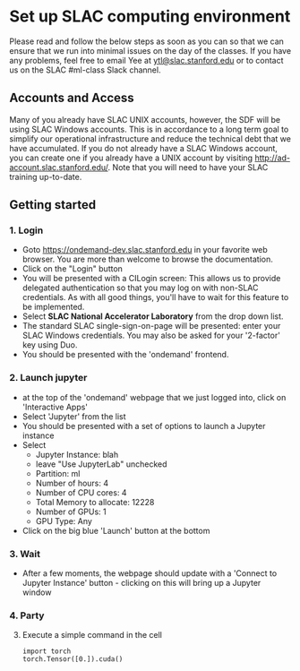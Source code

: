# Set up SLAC computing environment

Please read and follow the below steps as soon as you can so that we can ensure that we run into minimal issues on the day of the classes. If you have any problems, feel free to email Yee at ytl@slac.stanford.edu or to contact us on the SLAC #ml-class Slack channel.

## Accounts and Access
Many of you already have SLAC UNIX accounts, however, the SDF will be using SLAC Windows accounts. This is in accordance to a long term goal to simplify our operational infrastructure and reduce the technical debt that we have accumulated.
If you do not already have a SLAC Windows account, you can create one if you already have a UNIX account by visiting http://ad-account.slac.stanford.edu/. Note that you will need to have your SLAC training up-to-date.

## Getting started

### 1. Login
* Goto https://ondemand-dev.slac.stanford.edu in your favorite web browser. You are more than welcome to browse the documentation.
* Click on the "Login" button
* You will be presented with a CILogin screen: This allows us to provide delegated authentication so that you may log on with non-SLAC credentials. As with all good things, you'll have to wait for this feature to be implemented.
* Select **SLAC National Accelerator Laboratory** from the drop down list.
* The standard SLAC single-sign-on-page will be presented: enter your SLAC Windows credentials. You may also be asked for your '2-factor' key using Duo.
* You should be presented with the 'ondemand' frontend.
### 2. Launch jupyter
- at the top of the 'ondemand' webpage that we just logged into, click on 'Interactive Apps'
- Select 'Jupyter' from the list
- You should be presented with a set of options to launch a Jupyter instance
- Select 
  - Jupyter Instance: blah
  - leave "Use JupyterLab" unchecked
  - Partition: ml
  - Number of hours: 4
  - Number of CPU cores: 4
  - Total Memory to allocate: 12228
  - Number of GPUs: 1
  - GPU Type: Any
- Click on the big blue 'Launch' button at the bottom

### 3. Wait

- After a few moments, the webpage should update with a 'Connect to Jupyter Instance' button - clicking on this will bring up a Jupyter window

### 4. Party
3. Execute a simple command in the cell
    ```
    import torch
    torch.Tensor([0.]).cuda()
    ```
